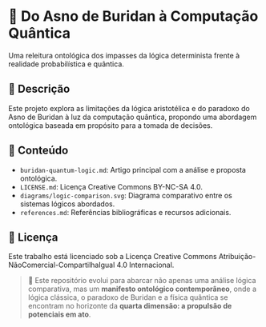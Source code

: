# 🧠 Do Asno de Buridan à Computação Quântica

Uma releitura ontológica dos impasses da lógica determinista frente à realidade probabilística e quântica.

## 📖 Descrição

Este projeto explora as limitações da lógica aristotélica e do paradoxo do Asno de Buridan à luz da computação quântica, propondo uma abordagem ontológica baseada em propósito para a tomada de decisões.

## 📂 Conteúdo

- `buridan-quantum-logic.md`: Artigo principal com a análise e proposta ontológica.
- `LICENSE.md`: Licença Creative Commons BY-NC-SA 4.0.
- `diagrams/logic-comparison.svg`: Diagrama comparativo entre os sistemas lógicos abordados.
- `references.md`: Referências bibliográficas e recursos adicionais.

## 🔗 Licença

Este trabalho está licenciado sob a Licença Creative Commons Atribuição-NãoComercial-CompartilhaIgual 4.0 Internacional.

> 🧭 Este repositório evolui para abarcar não apenas uma análise lógica comparativa, mas um **manifesto ontológico contemporâneo**, onde a lógica clássica, o paradoxo de Buridan e a física quântica se encontram no horizonte da **quarta dimensão: a propulsão de potenciais em ato**.
